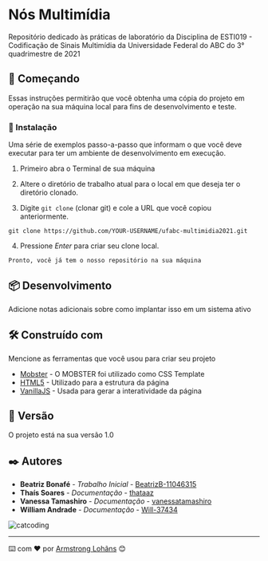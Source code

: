 # Nós Multimídia

Repositório dedicado às práticas de laboratório da Disciplina de ESTI019 - Codificação de Sinais Multimídia da Universidade Federal do ABC do 3° quadrimestre de 2021 

## 🚀 Começando

Essas instruções permitirão que você obtenha uma cópia do projeto em operação na sua máquina local para fins de desenvolvimento e teste.

### 🔧 Instalação

Uma série de exemplos passo-a-passo que informam o que você deve executar para ter um ambiente de desenvolvimento em execução.

1. Primeiro abra o Terminal de sua máquina

2. Altere o diretório de trabalho atual para o local em que deseja ter o diretório clonado.

3. Digite `git clone` (clonar git) e cole a URL que você copiou anteriormente.

```
git clone https://github.com/YOUR-USERNAME/ufabc-multimidia2021.git
```

4. Pressione *Enter* para criar seu clone local.

```
Pronto, você já tem o nosso repositório na sua máquina
```

## 📦 Desenvolvimento

Adicione notas adicionais sobre como implantar isso em um sistema ativo

## 🛠️ Construído com

Mencione as ferramentas que você usou para criar seu projeto

* [Mobster](https://www.free-css.com/free-css-templates/page259/mobster) - O MOBSTER foi utilizado como CSS Template
* [HTML5](https://maven.apache.org/) - Utilizado para a estrutura da página
* [VanillaJS](http://vanilla-js.com/) - Usada para gerar a interatividade da página

## 📌 Versão

O projeto está na sua versão 1.0

## ✒️ Autores

* **Beatriz Bonafé** - *Trabalho Inicial* - [BeatrizB-11046315](https://github.com/BeatrizB-11046315)
* **Thaís Soares** - *Documentação* - [thataaz](https://github.com/thataaz)
* **Vanessa Tamashiro** - *Documentação* - [vanessatamashiro](https://github.com/linkParaPerfil)
* **William Andrade** - *Documentação* - [Will-37434](https://github.com/Will-37434)


![catcoding](https://media.giphy.com/media/3oKIPnAiaMCws8nOsE/giphy.gif?cid=ecf05e47ajaf3b3dvrj6dgr3udykfjc49aeeg0x3dvk3x2bj&rid=giphy.gif&ct=g)



---
⌨️ com ❤️ por [Armstrong Lohãns](https://gist.github.com/lohhans) 😊
